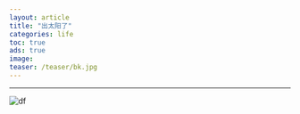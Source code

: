```yaml
---
layout: article
title: "出太阳了"
categories: life
toc: true
ads: true
image:
teaser: /teaser/bk.jpg
---
```


---



![df](https://github.com/storage201602/storage201602/blob/master/myhome2016/_posts/life/2016-10-19-20161019104011life.md/IMG_20161019_103910.jpg?raw=true)

